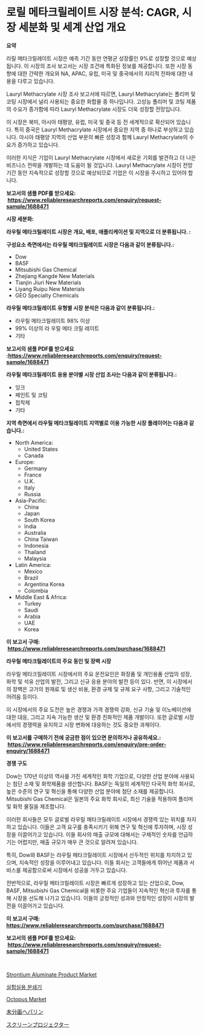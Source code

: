 <p><h1>로릴 메타크릴레이트 시장 분석: CAGR, 시장 세분화 및 세계 산업 개요</h1></p><p><strong>요약</strong></p>
<p><p>라릴 메타크릴레이트 시장은 예측 기간 동안 연평균 성장률인 9%로 성장할 것으로 예상됩니다. 이 시장의 조사 보고서는 시장 조건에 특화된 정보를 제공합니다. 또한 시장 동향에 대한 간략한 개요와 NA, APAC, 유럽, 미국 및 중국에서의 지리적 전파에 대한 내용을 다루고 있습니다.</p><p>Lauryl Methacrylate 시장 조사 보고서에 따르면, Lauryl Methacrylate는 폴리머 및 코팅 시장에서 널리 사용되는 중요한 화합물 중 하나입니다. 고성능 폴리머 및 코팅 제품의 수요가 증가함에 따라 Lauryl Methacrylate 시장도 더욱 성장할 전망입니다.</p><p>이 시장은 북미, 아시아 태평양, 유럽, 미국 및 중국 등 전 세계적으로 확산되어 있습니다. 특히 중국은 Lauryl Methacrylate 시장에서 중요한 지역 중 하나로 부상하고 있습니다. 아시아 태평양 지역의 산업 부문의 빠른 성장과 함께 Lauryl Methacrylate의 수요가 증가하고 있습니다.</p><p>이러한 지식은 기업이 Lauryl Methacrylate 시장에서 새로운 기회를 발견하고 더 나은 비즈니스 전략을 개발하는 데 도움이 될 것입니다. Lauryl Methacrylate 시장이 전망 기간 동안 지속적으로 성장할 것으로 예상되므로 기업은 이 시장을 주시하고 있어야 합니다.</p></p>
<p><strong>보고서의 샘플 PDF를 받으세요: &nbsp;<a href="https://www.reliableresearchreports.com/enquiry/request-sample/1688471">https://www.reliableresearchreports.com/enquiry/request-sample/1688471</a></strong></p>
<p><strong>시장 세분화:</strong></p>
<p><strong> 라우릴 메타크릴레이트 시장은 개요, 배포, 애플리케이션 및 지역으로 더 분류됩니다. :</strong></p>
<p><strong>구성요소 측면에서는 라우릴 메타크릴레이트 시장은 다음과 같이 분류됩니다.:</strong></p>
<p><ul><li>Dow</li><li>BASF</li><li>Mitsubishi Gas Chemical</li><li>Zhejiang Kangde New Materials</li><li>Tianjin Jiuri New Materials</li><li>Liyang Ruipu New Materials</li><li>GEO Specialty Chemicals</li></ul></p>
<p><strong> 라우릴 메타크릴레이트 유형별 시장 분석은 다음과 같이 분류됩니다.:</strong></p>
<p><ul><li>라우릴 메타크릴레이트 98% 이상</li><li>99% 이상의 라 우릴 메타 크릴 레이트</li><li>기타</li></ul></p>
<p><strong>보고서의 샘플 PDF를 받으세요 :<a href="https://www.reliableresearchreports.com/enquiry/request-sample/1688471">https://www.reliableresearchreports.com/enquiry/request-sample/1688471</a></strong></p>
<p><strong> 라우릴 메타크릴레이트 응용 분야별 시장 산업 조사는 다음과 같이 분류됩니다.:</strong></p>
<p><ul><li>잉크</li><li>페인트 및 코팅</li><li>접착제</li><li>기타</li></ul></p>
<p><strong>지역 측면에서 라우릴 메타크릴레이트 지역별로 이용 가능한 시장 플레이어는 다음과 같습니다.:</strong></p>
<p><ul>
    <li>
        North America:
        <ul>
            <li>United States</li>
            <li>Canada</li>
        </ul>
    </li>
    <li>
        Europe:
        <ul>
            <li>Germany</li>
            <li>France</li>
            <li>U.K.</li>
            <li>Italy</li>
            <li>Russia</li>
        </ul>
    </li>
    <li>
        Asia-Pacific:
        <ul>
            <li>China</li>
            <li>Japan</li>
            <li>South Korea</li>
            <li>India</li>
            <li>Australia</li>
            <li>China Taiwan</li>
            <li>Indonesia</li>
            <li>Thailand</li>
            <li>Malaysia</li>
        </ul>
    </li>
    <li>
        Latin America:
        <ul>
            <li>Mexico</li>
            <li>Brazil</li>
            <li>Argentina Korea</li>
            <li>Colombia</li>
        </ul>
    </li>
    <li>
        Middle East & Africa:
        <ul>
            <li>Turkey</li>
            <li>Saudi</li>
            <li>Arabia</li>
            <li>UAE</li>
            <li>Korea</li>
        </ul>
    </li>
    </ul></p>
<p><strong>이 보고서 구매: &nbsp;<a href="https://www.reliableresearchreports.com/purchase/1688471">https://www.reliableresearchreports.com/purchase/1688471</a></strong></p>
<p><strong>라우릴 메타크릴레이트의 주요 동인 및 장벽 시장</strong></p>
<p><p>라우릴 메타크릴레이트 시장에서의 주요 운전요인은 화장품 및 개인용품 산업의 성장, 화학 및 석유 산업의 발전, 그리고 신규 응용 분야의 발전 등이 있다. 반면, 이 시장에서의 장벽은 고가의 원재료 및 생산 비용, 환경 규제 및 규제 요구 사항, 그리고 기술적인 어려움 등이다.</p><p>이 시장에서의 주요 도전은 높은 경쟁과 가격 경쟁력 강화, 신규 기술 및 이노베이션에 대한 대응, 그리고 지속 가능한 생산 및 환경 친화적인 제품 개발이다. 또한 글로벌 시장에서의 경쟁력을 유지하고 시장 변화에 대응하는 것도 중요한 과제이다.</p></p>
<p><strong>이 보고서를 구매하기 전에 궁금한 점이 있으면 문의하거나 공유하세요.: &nbsp;<a href="https://www.reliableresearchreports.com/enquiry/pre-order-enquiry/1688471">https://www.reliableresearchreports.com/enquiry/pre-order-enquiry/1688471</a></strong></p>
<p><strong>경쟁 구도</strong></p>
<p><p>Dow는 170년 이상의 역사를 가진 세계적인 화학 기업으로, 다양한 산업 분야에 사용되는 첨단 소재 및 화학제품을 생산합니다. BASF는 독일의 세계적인 다국적 화학 회사로, 높은 수준의 연구 및 혁신을 통해 다양한 산업 분야에 첨단 소재를 제공합니다. Mitsubishi Gas Chemical은 일본의 주요 화학 회사로, 최신 기술을 적용하여 폴리머 및 화학 물질을 제조합니다.</p><p>이러한 회사들은 모두 글로벌 라우릴 메타크릴레이트 시장에서 경쟁력 있는 위치를 차지하고 있습니다. 이들은 고객 요구를 충족시키기 위해 연구 및 혁신에 투자하며, 시장 성장을 이끌어가고 있습니다. 이들 회사의 매출 규모에 대해서는 구체적인 숫자를 언급하기는 어렵지만, 매출 규모가 매우 큰 것으로 알려져 있습니다.</p><p>특히, Dow와 BASF는 라우릴 메타크릴레이트 시장에서 선두적인 위치를 차지하고 있으며, 지속적인 성장을 이루어내고 있습니다. 이들 회사는 고객들에게 뛰어난 제품과 서비스를 제공함으로써 시장에서 성공을 거두고 있습니다.</p><p>전반적으로, 라우릴 메타크릴레이트 시장은 빠르게 성장하고 있는 산업으로, Dow, BASF, Mitsubishi Gas Chemical을 비롯한 주요 기업들이 지속적인 혁신과 투자를 통해 시장을 선도해 나가고 있습니다. 이들의 긍정적인 성과와 안정적인 성장이 시장의 발전을 이끌어가고 있습니다.</p></p>
<p><strong>이 보고서 구매: &nbsp; <a href="https://www.reliableresearchreports.com/purchase/1688471">https://www.reliableresearchreports.com/purchase/1688471</a></strong></p>
<p><strong>보고서의 샘플 PDF를 받으세요: &nbsp;<a href="https://www.reliableresearchreports.com/enquiry/request-sample/1688471">https://www.reliableresearchreports.com/enquiry/request-sample/1688471</a></strong><strong></strong></p>
<p>&nbsp;</p>
<p><p><a href="https://fuschia-pecorino-a6d.notion.site/Strontium-Aluminate-Product-Market-Provides-Detailed-Segmentation-of-this-Market-based-on-Type-Appl-dbacaf2f2cbb49c395b6ac3c76b075d4">Strontium Aluminate Product Market</a></p><p><a href="https://github.com/trmesnao7959541/Market-Research-Report-List-1/blob/main/3200580190996.md">실험실용 분쇄기</a></p><p><a href="https://view.publitas.com/reportprime-1/octopus-market-size-market-share-and-global-market-analysis-report-2024-2031/">Octopus Market</a></p><p><a href="https://github.com/adcxff01450218/Market-Research-Report-List-1/blob/main/4722845191152.md">未分画ヘパリン</a></p><p><a href="https://github.com/xnljig2898992/Market-Research-Report-List-1/blob/main/9310157191151.md">スクリーンプロジェクター</a></p></p>
